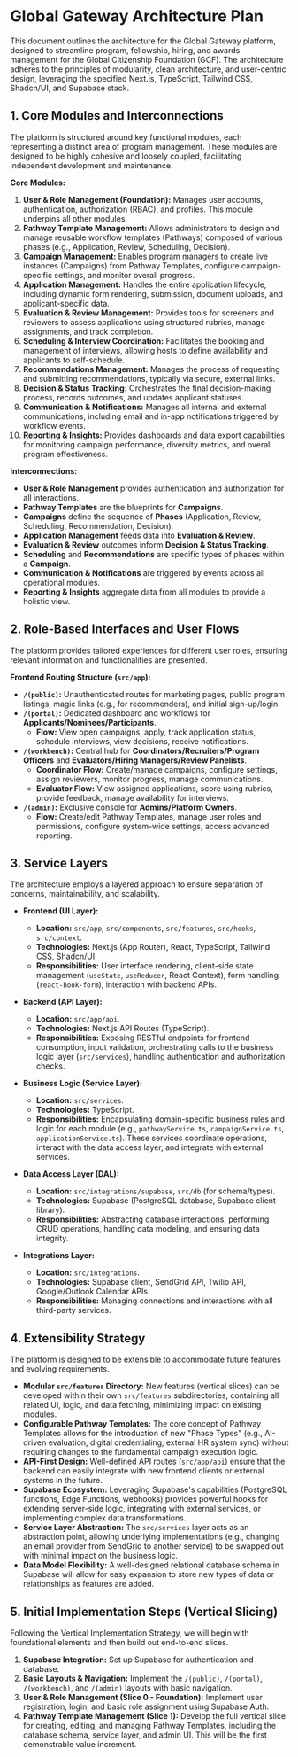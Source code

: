 # Global Gateway Architecture Plan

This document outlines the architecture for the Global Gateway platform, designed to streamline program, fellowship, hiring, and awards management for the Global Citizenship Foundation (GCF). The architecture adheres to the principles of modularity, clean architecture, and user-centric design, leveraging the specified Next.js, TypeScript, Tailwind CSS, Shadcn/UI, and Supabase stack.

## 1. Core Modules and Interconnections

The platform is structured around key functional modules, each representing a distinct area of program management. These modules are designed to be highly cohesive and loosely coupled, facilitating independent development and maintenance.

**Core Modules:**

1.  **User & Role Management (Foundation):** Manages user accounts, authentication, authorization (RBAC), and profiles. This module underpins all other modules.
2.  **Pathway Template Management:** Allows administrators to design and manage reusable workflow templates (Pathways) composed of various phases (e.g., Application, Review, Scheduling, Decision).
3.  **Campaign Management:** Enables program managers to create live instances (Campaigns) from Pathway Templates, configure campaign-specific settings, and monitor overall progress.
4.  **Application Management:** Handles the entire application lifecycle, including dynamic form rendering, submission, document uploads, and applicant-specific data.
5.  **Evaluation & Review Management:** Provides tools for screeners and reviewers to assess applications using structured rubrics, manage assignments, and track completion.
6.  **Scheduling & Interview Coordination:** Facilitates the booking and management of interviews, allowing hosts to define availability and applicants to self-schedule.
7.  **Recommendations Management:** Manages the process of requesting and submitting recommendations, typically via secure, external links.
8.  **Decision & Status Tracking:** Orchestrates the final decision-making process, records outcomes, and updates applicant statuses.
9.  **Communication & Notifications:** Manages all internal and external communications, including email and in-app notifications triggered by workflow events.
10. **Reporting & Insights:** Provides dashboards and data export capabilities for monitoring campaign performance, diversity metrics, and overall program effectiveness.

**Interconnections:**

*   **User & Role Management** provides authentication and authorization for all interactions.
*   **Pathway Templates** are the blueprints for **Campaigns**.
*   **Campaigns** define the sequence of **Phases** (Application, Review, Scheduling, Recommendation, Decision).
*   **Application Management** feeds data into **Evaluation & Review**.
*   **Evaluation & Review** outcomes inform **Decision & Status Tracking**.
*   **Scheduling** and **Recommendations** are specific types of phases within a **Campaign**.
*   **Communication & Notifications** are triggered by events across all operational modules.
*   **Reporting & Insights** aggregate data from all modules to provide a holistic view.

## 2. Role-Based Interfaces and User Flows

The platform provides tailored experiences for different user roles, ensuring relevant information and functionalities are presented.

**Frontend Routing Structure (`src/app`):**

*   **`/(public)`:** Unauthenticated routes for marketing pages, public program listings, magic links (e.g., for recommenders), and initial sign-up/login.
*   **`/(portal)`:** Dedicated dashboard and workflows for **Applicants/Nominees/Participants**.
    *   **Flow:** View open campaigns, apply, track application status, schedule interviews, view decisions, receive notifications.
*   **`/(workbench)`:** Central hub for **Coordinators/Recruiters/Program Officers** and **Evaluators/Hiring Managers/Review Panelists**.
    *   **Coordinator Flow:** Create/manage campaigns, configure settings, assign reviewers, monitor progress, manage communications.
    *   **Evaluator Flow:** View assigned applications, score using rubrics, provide feedback, manage availability for interviews.
*   **`/(admin)`:** Exclusive console for **Admins/Platform Owners**.
    *   **Flow:** Create/edit Pathway Templates, manage user roles and permissions, configure system-wide settings, access advanced reporting.

## 3. Service Layers

The architecture employs a layered approach to ensure separation of concerns, maintainability, and scalability.

*   **Frontend (UI Layer):**
    *   **Location:** `src/app`, `src/components`, `src/features`, `src/hooks`, `src/context`.
    *   **Technologies:** Next.js (App Router), React, TypeScript, Tailwind CSS, Shadcn/UI.
    *   **Responsibilities:** User interface rendering, client-side state management (`useState`, `useReducer`, React Context), form handling (`react-hook-form`), interaction with backend APIs.

*   **Backend (API Layer):**
    *   **Location:** `src/app/api`.
    *   **Technologies:** Next.js API Routes (TypeScript).
    *   **Responsibilities:** Exposing RESTful endpoints for frontend consumption, input validation, orchestrating calls to the business logic layer (`src/services`), handling authentication and authorization checks.

*   **Business Logic (Service Layer):**
    *   **Location:** `src/services`.
    *   **Technologies:** TypeScript.
    *   **Responsibilities:** Encapsulating domain-specific business rules and logic for each module (e.g., `pathwayService.ts`, `campaignService.ts`, `applicationService.ts`). These services coordinate operations, interact with the data access layer, and integrate with external services.

*   **Data Access Layer (DAL):**
    *   **Location:** `src/integrations/supabase`, `src/db` (for schema/types).
    *   **Technologies:** Supabase (PostgreSQL database, Supabase client library).
    *   **Responsibilities:** Abstracting database interactions, performing CRUD operations, handling data modeling, and ensuring data integrity.

*   **Integrations Layer:**
    *   **Location:** `src/integrations`.
    *   **Technologies:** Supabase client, SendGrid API, Twilio API, Google/Outlook Calendar APIs.
    *   **Responsibilities:** Managing connections and interactions with all third-party services.

## 4. Extensibility Strategy

The platform is designed to be extensible to accommodate future features and evolving requirements.

*   **Modular `src/features` Directory:** New features (vertical slices) can be developed within their own `src/features` subdirectories, containing all related UI, logic, and data fetching, minimizing impact on existing modules.
*   **Configurable Pathway Templates:** The core concept of Pathway Templates allows for the introduction of new "Phase Types" (e.g., AI-driven evaluation, digital credentialing, external HR system sync) without requiring changes to the fundamental campaign execution logic.
*   **API-First Design:** Well-defined API routes (`src/app/api`) ensure that the backend can easily integrate with new frontend clients or external systems in the future.
*   **Supabase Ecosystem:** Leveraging Supabase's capabilities (PostgreSQL functions, Edge Functions, webhooks) provides powerful hooks for extending server-side logic, integrating with external services, or implementing complex data transformations.
*   **Service Layer Abstraction:** The `src/services` layer acts as an abstraction point, allowing underlying implementations (e.g., changing an email provider from SendGrid to another service) to be swapped out with minimal impact on the business logic.
*   **Data Model Flexibility:** A well-designed relational database schema in Supabase will allow for easy expansion to store new types of data or relationships as features are added.

## 5. Initial Implementation Steps (Vertical Slicing)

Following the Vertical Implementation Strategy, we will begin with foundational elements and then build out end-to-end slices.

1.  **Supabase Integration:** Set up Supabase for authentication and database.
2.  **Basic Layouts & Navigation:** Implement the `/(public)`, `/(portal)`, `/(workbench)`, and `/(admin)` layouts with basic navigation.
3.  **User & Role Management (Slice 0 - Foundation):** Implement user registration, login, and basic role assignment using Supabase Auth.
4.  **Pathway Template Management (Slice 1):** Develop the full vertical slice for creating, editing, and managing Pathway Templates, including the database schema, service layer, and admin UI. This will be the first demonstrable value increment.